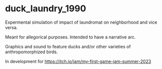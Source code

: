 # duck_laundry_1990  

Expermental simulation of impact of laundromat on neighborhood and vice versa.  

Meant for allegorical purposes. Intended to have a narrative arc.  

Graphics and sound to feature ducks and/or other varieties of anthropomorphized birds.  

In development for https://itch.io/jam/my-first-game-jam-summer-2023

